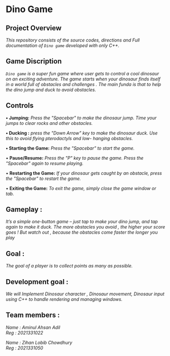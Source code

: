 # ****Dino Game****
## **Project Overview**
*This repository consists of the source codes, directions and Full documentation of ``Dino game`` developed with only C++.* 

## **Game Discription** 
*``Dino game`` is a super fun game where user gets to control a cool dinosaur on an exciting adventure. The game starts when your dinosaur finds itself in a world  full of obstacles and challenges . The main funda is that to help the dino jump and duck to avoid obstacles.*
## **Controls**
**• Jumping:** 
*Press the "Spacebar" to make the dinosaur jump. Time your jumps to clear rocks and other obstacles.*
    
**• Ducking :**
   *press the "Down Arrow" key to make the dinosaur duck. Use this to avoid flying pterodactyls and low-       hanging obstacles.*

**•	Starting the Game:**
   *Press the "Spacebar" to start the game.*
   
•	**Pause/Resume:** 
   *Press the "P" key to pause the game. Press the "Spacebar" again to resume playing.*
   
•	**Restarting the Game:**
   *If your dinosaur gets caught by an obstacle, press the "Spacebar" to restart the game.*
   
•	**Exiting the Game:** 
   *To exit the game, simply close the game window or tab.*
## **Gameplay :**
*It’s a simple one-button game – just tap to make your dino jump, and tap again to make it duck. The more obstacles you avoid , the higher your score goes !  But watch out , because the obstacles come faster the longer you play*
## **Goal :**
*The goal of a player is to collect points as many as possible.*
## Development goal :
*We will  Implement  Dinosaur character , Dinosaur movement, Dinosaur input using C++ to handle rendering and managing windows.*

## **Team members :**
*Name : Aminul Ahsan Adil                                                                                         
Reg : 2021331022*

*Name : Zihan Lobib Chowdhury                                                                                                           
Reg : 2021331050*


